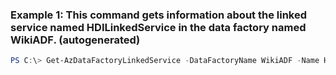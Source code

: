 ### Example 1: This command gets information about the linked service named HDILinkedService in the data factory named WikiADF. (autogenerated)
```powershell
PS C:\> Get-AzDataFactoryLinkedService -DataFactoryName WikiADF -Name HDILinkedService -ResourceGroupName ADF
```


